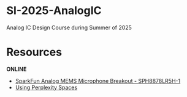 # SI-2025-AnalogIC
Analog IC Design Course during Summer of 2025

# Resources
**ONLINE**
- [SparkFun Analog MEMS Microphone Breakout - SPH8878LR5H-1](https://www.sparkfun.com/sparkfun-analog-mems-microphone-breakout-sph8878lr5h-1.html)
- [Using Perplexity Spaces](https://www.perplexity.ai/hub/blog/a-student-s-guide-to-using-perplexity-spaces)
